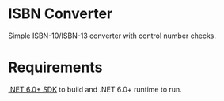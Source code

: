 # ISBN Converter
Simple ISBN-10/ISBN-13 converter with control number checks.

# Requirements
[.NET 6.0+ SDK](https://dotnet.microsoft.com/download) to build and .NET 6.0+ runtime to run.
